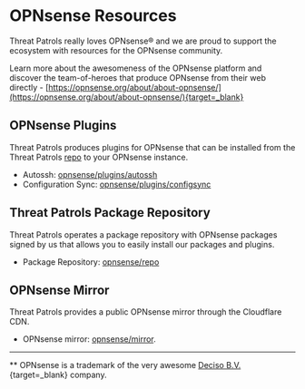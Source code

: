 # OPNsense Resources

Threat Patrols really loves OPNsense&reg; and we are proud to support the ecosystem with
resources for the OPNsense community.

Learn more about the awesomeness of the OPNsense platform and discover the team-of-heroes 
that produce OPNsense from their web directly - [https://opnsense.org/about/about-opnsense/](https://opnsense.org/about/about-opnsense/){target=_blank}

## OPNsense Plugins
Threat Patrols produces plugins for OPNsense that can be installed from the 
Threat Patrols [repo](/opnsense/repo) to your OPNsense instance.

 - Autossh: [opnsense/plugins/autossh](/opnsense/plugins/autossh)
 - Configuration Sync: [opnsense/plugins/configsync](/opnsense/plugins/configsync/)

## Threat Patrols Package Repository
Threat Patrols operates a package repository with OPNsense packages signed by us that 
allows you to easily install our packages and plugins.

 - Package Repository: [opnsense/repo](/opnsense/repo)

## OPNsense Mirror
Threat Patrols provides a public OPNsense mirror through the Cloudflare CDN.

 - OPNsense mirror: [opnsense/mirror](/opnsense/mirror).

---

** OPNsense is a trademark of the very awesome [Deciso B.V.](https://www.deciso.com/opnsense-open-source-firewall-initiative){target=_blank} company.
